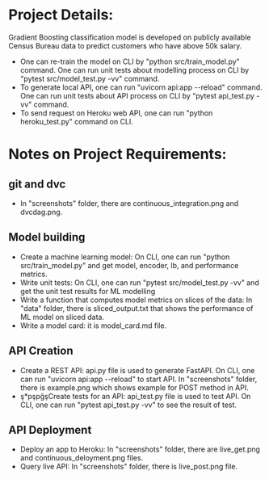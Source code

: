 # Project Details:
Gradient Boosting classification model is developed on publicly available Census Bureau data to predict customers who have above 50k salary.
* One can re-train the model on CLI by "python src/train_model.py" command. One can run unit tests about modelling process on CLI by "pytest src/model_test.py -vv" command.
* To generate local API, one can run "uvicorn api:app --reload" command. One can run unit tests about API process on CLI by "pytest api_test.py -vv" command.
* To send request on Heroku web API, one can run "python heroku_test.py" command on CLI.

# Notes on Project Requirements:
## git and dvc
* In "screenshots" folder, there are continuous_integration.png and dvcdag.png. 
## Model building
* Create a machine learning model: On CLI, one can run "python src/train_model.py" and get model, encoder, lb, and performance metrics.
* Write unit tests: On CLI, one can run "pytest src/model_test.py -vv" and get the unit test results for ML modelling
* Write a function that computes model metrics on slices of the data: In "data" folder, there is sliced_output.txt that shows the performance of ML model on sliced data.
* Write a model card: it is model_card.md file.
## API Creation
* Create a REST API: api.py file is used to generate FastAPI. On CLI, one can run "uvicorn api:app --reload" to start API. In "screenshots" folder, there is example.png which shows example for POST method in API.
* ş*pşpğşCreate tests for an API:  api_test.py file is used to test API. On CLI, one can run "pytest api_test.py -vv" to see the result of test. 
## API Deployment
* Deploy an app to Heroku: In "screenshots" folder, there are live_get.png and continuous_deloyment.png files.
* Query live API: In "screenshots" folder, there is live_post.png file. 
